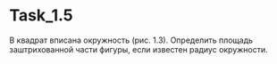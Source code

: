 # Task_1.5
В квадрат вписана окружность (рис. 1.3). Определить площадь заштрихованной части фигуры, если известен радиус окружности.
